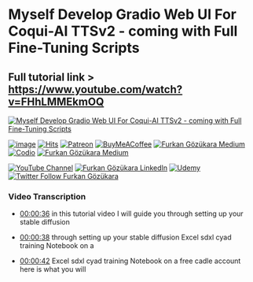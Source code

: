 # Myself Develop Gradio Web UI For Coqui-AI TTSv2 - coming with Full Fine-Tuning Scripts

## Full tutorial link > https://www.youtube.com/watch?v=FHhLMMEkmOQ

[![Myself Develop Gradio Web UI For Coqui-AI TTSv2 - coming with Full Fine-Tuning Scripts](https://img.youtube.com/vi/FHhLMMEkmOQ/sddefault.jpg)](https://www.youtube.com/watch?v=FHhLMMEkmOQ "Myself Develop Gradio Web UI For Coqui-AI TTSv2 - coming with Full Fine-Tuning Scripts")

[![image](https://img.shields.io/discord/772774097734074388?label=Discord&logo=discord)](https://discord.com/servers/software-engineering-courses-secourses-772774097734074388) [![Hits](https://hits.sh/github.com/FurkanGozukara/Stable-Diffusion/blob/main/Tutorials/Myself-Develop-Gradio-Web-UI-For-Coqui-AI-TTSv2-coming-with-Full-Fine-Tuning-Scripts.md.svg?style=plastic&label=Hits%20Since%2025.08.27&labelColor=007ec6&logo=SECourses)](https://hits.sh/github.com/FurkanGozukara/Stable-Diffusion/blob/main/Tutorials/Myself-Develop-Gradio-Web-UI-For-Coqui-AI-TTSv2-coming-with-Full-Fine-Tuning-Scripts.md)
[![Patreon](https://img.shields.io/badge/Patreon-Support%20Me-F2EB0E?style=for-the-badge&logo=patreon)](https://www.patreon.com/c/SECourses) [![BuyMeACoffee](https://img.shields.io/badge/Buy%20Me%20a%20Coffee-ffdd00?style=for-the-badge&logo=buy-me-a-coffee&logoColor=black)](https://www.buymeacoffee.com/DrFurkan) [![Furkan Gözükara Medium](https://img.shields.io/badge/Medium-Follow%20Me-800080?style=for-the-badge&logo=medium&logoColor=white)](https://medium.com/@furkangozukara) [![Codio](https://img.shields.io/static/v1?style=for-the-badge&message=Articles&color=4574E0&logo=Codio&logoColor=FFFFFF&label=CivitAI)](https://civitai.com/user/SECourses/articles) [![Furkan Gözükara Medium](https://img.shields.io/badge/DeviantArt-Follow%20Me-990000?style=for-the-badge&logo=deviantart&logoColor=white)](https://www.deviantart.com/monstermmorpg)

[![YouTube Channel](https://img.shields.io/badge/YouTube-SECourses-C50C0C?style=for-the-badge&logo=youtube)](https://www.youtube.com/SECourses)  [![Furkan Gözükara LinkedIn](https://img.shields.io/badge/LinkedIn-Follow%20Me-0077B5?style=for-the-badge&logo=linkedin&logoColor=white)](https://www.linkedin.com/in/furkangozukara/)   [![Udemy](https://img.shields.io/static/v1?style=for-the-badge&message=Stable%20Diffusion%20Course&color=A435F0&logo=Udemy&logoColor=FFFFFF&label=Udemy)](https://www.udemy.com/course/stable-diffusion-dreambooth-lora-zero-to-hero/?referralCode=E327407C9BDF0CEA8156) [![Twitter Follow Furkan Gözükara](https://img.shields.io/badge/Twitter-Follow%20Me-1DA1F2?style=for-the-badge&logo=twitter&logoColor=white)](https://twitter.com/GozukaraFurkan)



### Video Transcription


- [00:00:36](https://www.youtube.com/watch?v=FHhLMMEkmOQ&t=36) in this tutorial video I will guide you through setting up your stable diffusion

- [00:00:38](https://www.youtube.com/watch?v=FHhLMMEkmOQ&t=38) through setting up your stable diffusion Excel sdxl cyad training Notebook on a

- [00:00:42](https://www.youtube.com/watch?v=FHhLMMEkmOQ&t=42) Excel sdxl cyad training Notebook on a free cadle account here is what you will

